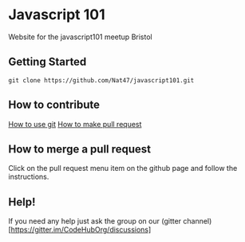 # Javascript 101
Website for the javascript101 meetup Bristol

## Getting Started
```
git clone https://github.com/Nat47/javascript101.git
```

## How to contribute
[How to use git](https://javascript101.gitbooks.io/guide/content/version_control.html)
[How to make pull request](https://docs.google.com/presentation/d/12XPsgBkarJLA6I1UJd7HK1izUpQfX2Lt2gQq91z9XNQ/edit#slide=id.p)

## How to merge a pull request
Click on the pull request menu item on the github page and follow the instructions.

## Help!
If you need any help just ask the group on our (gitter channel)[https://gitter.im/CodeHubOrg/discussions]
